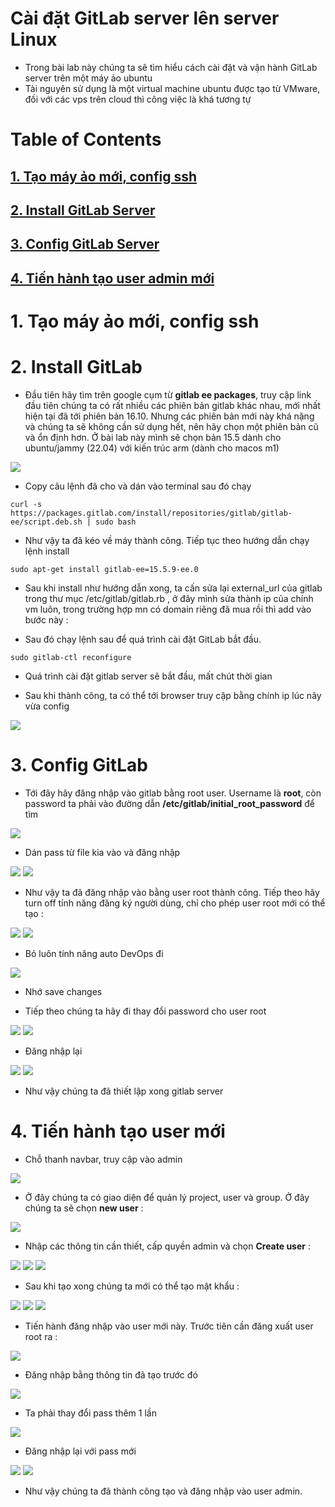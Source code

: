 # Cài đặt GitLab server lên server Linux

- Trong bài lab này chúng ta sẽ tìm hiểu cách cài đặt và vận hành GitLab server trên một máy ảo ubuntu
- Tài nguyên sử dụng là một virtual machine ubuntu được tạo từ VMware, đối với các vps trên cloud thì công việc là khá tương tự

# Table of Contents

## [1. Tạo máy ảo mới, config ssh](#1.1)
## [2. Install GitLab Server](#1.2)
## [3. Config GitLab Server](#1.3)
## [4. Tiến hành tạo user admin mới](#1.4)

<a name='1.1'>

# 1. Tạo máy ảo mới, config ssh

<a name='1.2'>

# 2. Install GitLab

- Đầu tiên hãy tìm trên google cụm từ **gitlab ee packages**, truy cập link đầu tiên chúng ta có rất nhiều các phiên bản gitlab khác nhau, mới nhất hiện tại đã tới phiên bản 16.10. Nhưng các phiên bản mới này khá nặng và chúng ta sẽ không cần sử dụng hết, nên hãy chọn một phiên bản cũ và ổn định hơn. Ở bài lab này mình sẽ chọn bản 15.5 dành cho ubuntu/jammy (22.04) với kiến trúc arm (dành cho macos m1)

<img src= images/001.png>

- Copy câu lệnh đã cho và dán vào terminal sau đó chạy

```
curl -s https://packages.gitlab.com/install/repositories/gitlab/gitlab-ee/script.deb.sh | sudo bash
```

- Như vậy ta đã kéo về máy thành công. Tiếp tục theo hướng dẫn chạy lệnh install

```
sudo apt-get install gitlab-ee=15.5.9-ee.0
```

- Sau khi install như hướng dẫn xong, ta cấn sửa lại external_url của gitlab trong thư mục /etc/gitlab/gitlab.rb , ở đây mình sửa thành ip của chính vm luôn, trong trường hợp mn có domain riêng đã mua rồi thì add vào bước này :

- Sau đó chạy lệnh sau để quá trình cài đặt GitLab bắt đầu.

```
sudo gitlab-ctl reconfigure
```

- Quá trình cài đặt gitlab server sẽ bắt đầu, mất chút thời gian

- Sau khi thành công, ta có thể tới browser truy cập bằng chính ip lúc nãy vừa config

<img src= images/002.png>

<a name='1.3'>

# 3. Config GitLab

- Tới đây hãy đăng nhập vào gitlab bằng root user. Username là **root**, còn password ta phải vào đường dẫn **/etc/gitlab/initial_root_password** để tìm

<img src= images/003.png>

- Dán pass từ file kia vào và đăng nhập

<img src= images/004.png>
<img src= images/005.png>

- Như vậy ta đã đăng nhập vào bằng user root thành công. Tiếp theo hãy turn off tính năng đăng ký người dùng, chỉ cho phép user root mới có thể tạo :

<img src= images/006.png>
<img src= images/007.png>

- Bỏ luôn tính năng auto DevOps đi

<img src= images/008.png>

- Nhớ save changes

- Tiếp theo chúng ta hãy đi thay đổi password cho user root

<img src= images/009.png>
<img src= images/010.png>

- Đăng nhập lại

<img src= images/011.png>
<img src= images/012.png>

- Như vậy chúng ta đã thiết lập xong gitlab server

<a name='1.4'>

# 4. Tiến hành tạo user mới

- Chỗ thanh navbar, truy cập vào admin

<img src= images/013.png>

- Ở đây chúng ta có giao diện để quản lý project, user và group. Ở đây chúng ta sẽ chọn **new user** :

<img src= images/014.png>

- Nhập các thông tin cần thiết, cấp quyền admin và chọn **Create user** :

<img src= images/015.png>
<img src= images/016.png>
<img src= images/017.png>

- Sau khi tạo xong chúng ta mới có thể tạo mật khẩu :

<img src= images/017.png>
<img src= images/018.png>
<img src= images/020.png>

- Tiến hành đăng nhập vào user mới này. Trước tiên cần đăng xuất user root ra :

<img src= images/021.png>

- Đăng nhập bằng thông tin đã tạo trước đó

<img src= images/022.png>

- Ta phải thay đổi pass thêm 1 lần

<img src= images/023.png>

- Đăng nhập lại với pass mới

<img src= images/024.png>
<img src= images/025.png>

- Như vậy chúng ta đã thành công tạo và đăng nhập vào user admin.